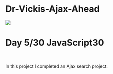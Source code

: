 # Dr-Vickis-Ajax-Ahead
![](https://github.com/DrVicki/Dr-Vickis-Array-Cardio/blob/main/Dr_Vickis_Array_Cardio/images/Array_cardio_image.gif)<br>
<h1>Day 5/30 JavaScript30</h1> <br>
<p> In this project I completed an Ajax search project.</p>
